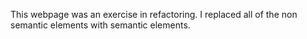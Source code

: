 This webpage was an exercise in refactoring. I replaced all of the non semantic elements with semantic elements.
